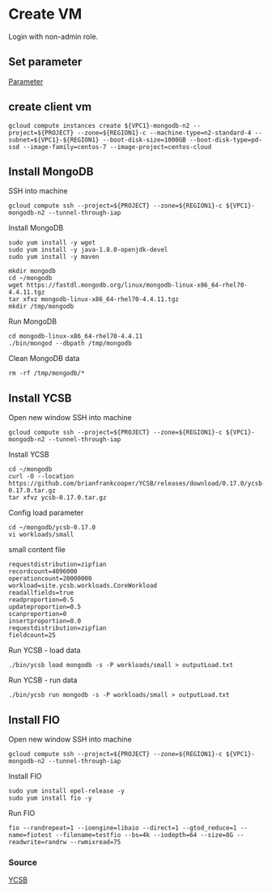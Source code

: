 # Create VM
Login with non-admin role.

## Set parameter
[Parameter](https://github.com/adithaha/gcp-tutorial/blob/main/common/parameter.md)

## create client vm 
```
gcloud compute instances create ${VPC1}-mongodb-n2 --project=${PROJECT} --zone=${REGION1}-c --machine-type=n2-standard-4 --subnet=${VPC1}-${REGION1} --boot-disk-size=1000GB --boot-disk-type=pd-ssd --image-family=centos-7 --image-project=centos-cloud
```

## Install MongoDB
SSH into machine 
```
gcloud compute ssh --project=${PROJECT} --zone=${REGION1}-c ${VPC1}-mongodb-n2 --tunnel-through-iap
```
Install MongoDB
```
sudo yum install -y wget
sudo yum install -y java-1.8.0-openjdk-devel
sudo yum install -y maven

mkdir mongodb
cd ~/mongodb
wget https://fastdl.mongodb.org/linux/mongodb-linux-x86_64-rhel70-4.4.11.tgz
tar xfvz mongodb-linux-x86_64-rhel70-4.4.11.tgz
mkdir /tmp/mongodb
```
Run MongoDB
```
cd mongodb-linux-x86_64-rhel70-4.4.11
./bin/mongod --dbpath /tmp/mongodb
```
Clean MongoDB data
```
rm -rf /tmp/mongodb/*
```

## Install YCSB
Open new window
SSH into machine 
```
gcloud compute ssh --project=${PROJECT} --zone=${REGION1}-c ${VPC1}-mongodb-n2 --tunnel-through-iap
```
Install YCSB
```
cd ~/mongodb
curl -O --location https://github.com/brianfrankcooper/YCSB/releases/download/0.17.0/ycsb-0.17.0.tar.gz
tar xfvz ycsb-0.17.0.tar.gz
```
Config load parameter
```
cd ~/mongodb/ycsb-0.17.0
vi workloads/small
```
small content file
```
requestdistribution=zipfian
recordcount=4096000
operationcount=20000000
workload=site.ycsb.workloads.CoreWorkload
readallfields=true
readproportion=0.5
updateproportion=0.5
scanproportion=0
insertproportion=0.0
requestdistribution=zipfian
fieldcount=25
```
Run YCSB - load data
```
./bin/ycsb load mongodb -s -P workloads/small > outputLoad.txt
```
Run YCSB - run data
```
./bin/ycsb run mongodb -s -P workloads/small > outputLoad.txt
```
## Install FIO
Open new window
SSH into machine 
```
gcloud compute ssh --project=${PROJECT} --zone=${REGION1}-c ${VPC1}-mongodb-n2 --tunnel-through-iap
```
Install FIO 
```
sudo yum install epel-release -y
sudo yum install fio -y
```
Run FIO 
```
fio --randrepeat=1 --ioengine=libaio --direct=1 --gtod_reduce=1 --name=fiotest --filename=testfio --bs=4k --iodepth=64 --size=8G --readwrite=randrw --rwmixread=75
```


### Source
[YCSB](https://github.com/mongodb-developer/service-tests/blob/master/ycsb.md)
